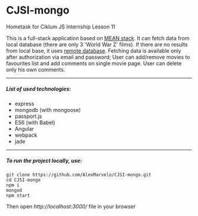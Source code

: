 # CJSI-mongo
Hometask for Ciklum JS Internship Lesson 11

This is a full-stack application based on [MEAN stack](http://mean.io/).
It can fetch data from local database (there are only 3 'World War Z' films).
If there are no results from local base, it uses [remote database](http://www.omdbapi.com/).
Fetching data is available only after authorization via email and password;
User can add/remove movies to favourites list and add comments on single movie page. User can delete only his own comments.

---

##### List of used technologies:
- express
- mongodb (with mongoose)
- passport.js
- ES6 (with Babel)
- Angular
- webpack
- jade

---

##### To run the project locally, use:
```
git clone https://github.com/AlexMarvelo/CJSI-mongo.git
cd CJSI-mongo
npm i
mongod
npm start
```
Then open *http://localhost:3000/* file in your browser
